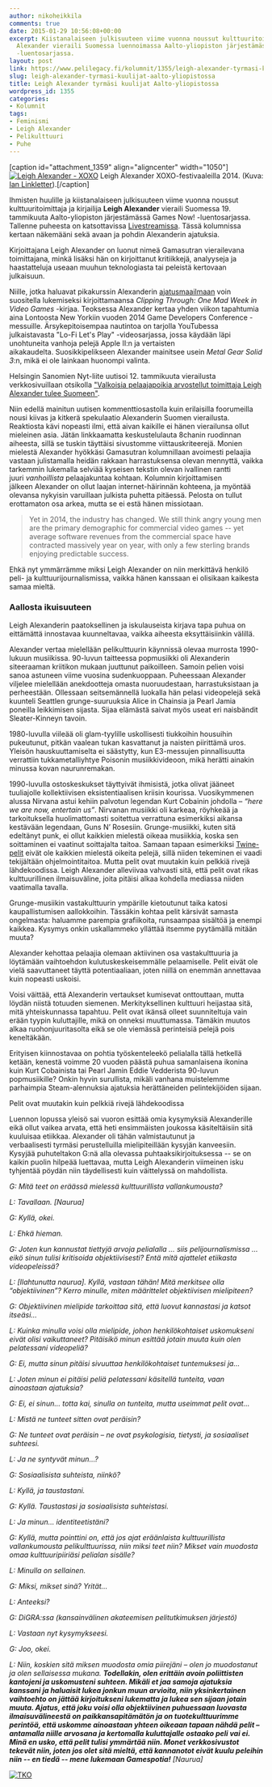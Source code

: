 ```yaml
---
author: nikoheikkila
comments: true
date: 2015-01-29 10:56:08+00:00
excerpt: Kiistanalaiseen julkisuuteen viime vuonna noussut kulttuuritoimittaja Leigh
  Alexander vieraili Suomessa luennoimassa Aalto-yliopiston järjestämässä Games Now!
  -luentosarjassa.
layout: post
link: https://www.pelilegacy.fi/kolumnit/1355/leigh-alexander-tyrmasi-kuulijat-aalto-yliopistossa
slug: leigh-alexander-tyrmasi-kuulijat-aalto-yliopistossa
title: Leigh Alexander tyrmäsi kuulijat Aalto-yliopistossa
wordpress_id: 1355
categories:
- Kolumnit
tags:
- Feminismi
- Leigh Alexander
- Pelikulttuuri
- Puhe
---
```


[caption id="attachment_1359" align="aligncenter" width="1050"][![Leigh Alexander - XOXO](/uploads/2015/01/leigh_alexander-1050x591.jpg)](/uploads/2015/01/leigh_alexander.jpg) Leigh Alexander XOXO-festivaaleilla 2014. (Kuva: [Ian Linkletter](https://www.flickr.com/photos/linkletter/15130838279/)).[/caption]

Ihmisten huulille ja kiistanalaiseen julkisuuteen viime vuonna noussut kulttuuritoimittaja ja kirjailija **Leigh Alexander** vieraili Suomessa 19. tammikuuta Aalto-yliopiston järjestämässä Games Now! -luentosarjassa. Tallenne puheesta on katsottavissa [Livestreamissa](http://new.livestream.com/accounts/6845410/gamesnow/videos/74254711). Tässä kolumnissa kertaan näkemääni sekä avaan ja pohdin Alexanderin ajatuksia.

Kirjoittajana Leigh Alexander on luonut nimeä Gamasutran vierailevana toimittajana, minkä lisäksi hän on kirjoittanut kritiikkejä, analyyseja ja haastatteluja useaan muuhun teknologiasta tai peleistä kertovaan julkaisuun.

Niille, jotka haluavat pikakurssin Alexanderin [ajatusmaailmaan](http://leighalexander.net/faq/) voin suositella lukemiseksi kirjoittamaansa _Clipping Through: One Mad Week in Video Games_ -kirjaa. Teoksessa Alexander kertaa yhden viikon tapahtumia aina Lontoosta New Yorkiin vuoden 2014 Game Developers Conference -messuille. Ärsykepitoisempaa nautintoa on tarjolla YouTubessa julkaistavasta "Lo-Fi Let's Play" -videosarjassa, jossa käydään läpi unohtuneita vanhoja pelejä Apple II:n ja vertaisten aikakaudelta. Suosikkipelikseen Alexander mainitsee usein _Metal Gear Solid 3_:n, mikä ei ole lainkaan huonompi valinta.

Helsingin Sanomien Nyt-liite uutisoi 12. tammikuuta vierailusta verkkosivuillaan otsikolla ["Valkoisia pelaajapoikia arvostellut toimittaja Leigh Alexander tulee Suomeen"](http://nyt.fi/a1305916650931).

Niin edellä mainitun uutisen kommenttiosastolla kuin erilaisilla foorumeilla nousi kiivas ja kitkerä spekulaatio Alexanderin Suomen vierailusta. Reaktiosta kävi nopeasti ilmi, että aivan kaikille ei hänen vierailunsa ollut mieleinen asia. Jätän linkkaamatta keskustelulauta 8chanin ruodinnan aiheesta, sillä se tuskin täyttäisi sivustomme viittauskriteerejä. Monien mielestä Alexander hyökkäsi Gamasutran kolumnillaan avoimesti pelaajia vastaan julistamalla heidän rakkaan harrastuksensa olevan mennyttä, vaikka tarkemmin lukemalla selviää kyseisen tekstin olevan ivallinen rantti juuri _vanhoillista_ pelaajakuntaa kohtaan. Kolumnin kirjoittamisen jälkeen Alexander on ollut laajan internet-häirinnän kohteena, ja myöntää olevansa nykyisin varuillaan julkista puhetta pitäessä. Pelosta on tullut erottamaton osa arkea, mutta se ei estä hänen missiotaan.



<blockquote>Yet in 2014, the industry has changed. We still think angry young men are the primary demographic for commercial video games -- yet average software revenues from the commercial space have contracted massively year on year, with only a few sterling brands enjoying predictable success.</blockquote>



Ehkä nyt ymmärrämme miksi Leigh Alexander on niin merkittävä henkilö peli- ja kulttuurijournalismissa, vaikka hänen kanssaan ei olisikaan kaikesta samaa mieltä.



### Aallosta ikuisuuteen



Leigh Alexanderin paatoksellinen ja iskulauseista kirjava tapa puhua on eittämättä innostavaa kuunneltavaa, vaikka aiheesta eksyttäisiinkin välillä.

Alexander vertaa mielellään pelikulttuurin käynnissä olevaa murrosta 1990-lukuun musiikissa. 90-luvun taitteessa popmusiikki oli Alexanderin siteeraaman kriitikon mukaan juuttunut paikoilleen. Samoin pelien voisi sanoa astuneen viime vuosina sudenkuoppaan. Puheessaan Alexander viljelee mielellään anekdootteja omasta nuoruudestaan, harrastuksistaan ja perheestään. Ollessaan seitsemännellä luokalla hän pelasi videopelejä sekä kuunteli Seattlen grunge-suuruuksia Alice in Chainsia ja Pearl Jamia poneilla leikkimisen sijasta. Sijaa elämästä saivat myös useat eri naisbändit Sleater-Kinneyn tavoin.

1980-luvulla viileää oli glam-tyylille uskollisesti tiukkoihin housuihin pukeutunut, pitkän vaalean tukan kasvattanut ja naisten piirittämä uros. Yleisön hauskuuttamiselta ei säästytty, kun E3-messujen pinnallisuutta verrattiin tukkametalliyhtye Poisonin musiikkivideoon, mikä herätti ainakin minussa kovan naurunremakan.

1990-luvulla ostoskeskukset täyttyivät ihmisistä, jotka olivat jääneet tuuliajolle kollektiivisen eksistentiaalisen kriisin kourissa. Vuosikymmenen alussa Nirvana astui kehiin palvotun legendan Kurt Cobainin johdolla – _“here we are now, entertain us”_. Nirvanan musiikki oli karkeaa, röyhkeää ja tarkoituksella huolimattomasti soitettua verrattuna esimerkiksi aikansa kestävään legendaan, Guns N’ Rosesiin. Grunge-musiikki, kuten sitä edeltänyt punk, ei ollut kaikkien mielestä oikeaa musiikkia, koska sen soittaminen ei vaatinut soittajalta taitoa. Samaan tapaan esimerkiksi [Twine-pelit](http://twinery.org/) eivät ole kaikkien mielestä oikeita pelejä, sillä niiden tekeminen ei vaadi tekijältään ohjelmointitaitoa. Mutta pelit ovat muutakin kuin pelkkiä rivejä lähdekoodissa. Leigh Alexander alleviivaa vahvasti sitä, että pelit ovat rikas kulttuurillinen ilmaisuväline, joita pitäisi alkaa kohdella mediassa niiden vaatimalla tavalla.

Grunge-musiikin vastakulttuurin ympärille kietoutunut taika katosi kaupallistumisen aallokkoihin. Tässäkin kohtaa pelit kärsivät samasta ongelmasta: haluamme parempia grafiikoita, runsaampaa sisältöä ja enempi kaikkea. Kysymys onkin uskallammeko yllättää itsemme pyytämällä mitään muuta?

Alexander kehottaa pelaajia olemaan aktiivinen osa vastakulttuuria ja löytämään vaihtoehdon kulutuskeskeisemmälle pelaamiselle. Pelit eivät ole vielä saavuttaneet täyttä potentiaaliaan, joten niillä on enemmän annettavaa kuin nopeasti uskoisi.

Voisi väittää, että Alexanderin vertaukset kumisevat onttouttaan, mutta löydän niistä totuuden siemenen. Merkityksellinen kulttuuri heijastaa sitä, mitä yhteiskunnassa tapahtuu. Pelit ovat ikänsä olleet suunniteltuja vain erään tyypin kuluttajille, mikä on onneksi muuttumassa. Tämäkin muutos alkaa ruohonjuuritasolta eikä se ole viemässä perinteisiä pelejä pois keneltäkään.

Erityisen kiinnostavaa on pohtia työskenteleekö pelialalla tällä hetkellä ketään, kenestä voimme 20 vuoden päästä puhua samanlaisena ikonina kuin Kurt Cobainista tai Pearl Jamin Eddie Vedderista 90-luvun popmusiikille? Onkin hyvin surullista, mikäli vanhana muistelemme parhaimpia Steam-alennuksia ajatuksia herättäneiden pelintekijöiden sijaan.

<div class="pullquote">Pelit ovat muutakin kuin pelkkiä rivejä lähdekoodissa</div>

Luennon lopussa yleisö sai vuoron esittää omia kysymyksiä Alexanderille eikä ollut vaikea arvata, että heti ensimmäisten joukossa käsiteltäisiin sitä kuuluisaa etiikkaa. Alexander oli tähän valmistautunut ja verbaalisesti tyrmäsi perustelluilla mielipiteillään kysyjän kanveesiin. Kysyjää puhuteltakon G:nä alla olevassa puhtaaksikirjoituksessa -- se on kaikin puolin hilpeää luettavaa, mutta Leigh Alexanderin viimeinen isku tyhjentää pöydän niin täydellisesti kuin väittelyssä on mahdollista.



_G: Mitä teet on eräässä mielessä kulttuurillista vallankumousta?_





_L: Tavallaan. [Naurua]_





_G: Kyllä, okei._





_L: Ehkä hieman._





_G: Joten kun kannustat tiettyjä arvoja pelialalla … siis pelijournalismissa … eikö sinun tulisi kritisoida objektiivisesti? Entä mitä ajattelet etiikasta videopeleissä?_





_L: [Ilahtunutta naurua]. Kyllä, vastaan tähän! Mitä merkitsee olla “objektiivinen”? Kerro minulle, miten määrittelet objektiivisen mielipiteen?_





_G: Objektiivinen mielipide tarkoittaa sitä, että luovut kannastasi ja katsot itseäsi…_





_L: Kuinka minulla voisi olla mielipide, johon henkilökohtaiset uskomukseni eivät olisi vaikuttaneet? Pitäisikö minun esittää jotain muuta kuin olen pelatessani videopeliä?_





_G: Ei, mutta sinun pitäisi sivuuttaa henkilökohtaiset tuntemuksesi ja…_





_L: Joten minun ei pitäisi peliä pelatessani käsitellä tunteita, vaan ainoastaan ajatuksia?_





_G: Ei, ei sinun… totta kai, sinulla on tunteita, mutta useimmat pelit ovat…_





_L: Mistä ne tunteet sitten ovat peräisin?_





_G: Ne tunteet ovat peräisin – ne ovat psykologisia, tietysti, ja sosiaaliset suhteesi._





_L: Ja ne syntyvät minun…?_





_G: Sosiaalisista suhteista, niinkö?_





_L: Kyllä, ja taustastani._





_G: Kyllä. Taustastasi ja sosiaalisista suhteistasi._





_L: Ja minun… identiteetistäni?_





_G: Kyllä, mutta pointtini on, että jos ajat eräänlaista kulttuurillista vallankumousta pelikulttuurissa, niin miksi teet niin? Mikset vain muodosta omaa kulttuuripiiriäsi pelialan sisälle?_





_L: Minulla on sellainen._





_G: Miksi, mikset sinä? Yrität…_





_L: Anteeksi?_





_G: DiGRA:ssa (kansainvälinen akateemisen pelitutkimuksen järjestö)_





_L: Vastaan nyt kysymykseesi._





_G: Joo, okei._





_L: Niin, koskien sitä miksen muodosta omia piirejäni – olen jo muodostanut ja olen sellaisessa mukana. **Todellakin, olen erittäin avoin poliittisten kantojeni ja uskomusteni suhteen. Mikäli et jaa samoja ajatuksia kanssani ja haluaisit lukea jonkun muun arvioita, niin yksinkertainen vaihtoehto on jättää kirjoitukseni lukematta ja lukea sen sijaan jotain muuta. Ajatus, että joku voisi olla objektiivinen puhuessaan luovasta ilmaisuvälineestä on paikkansapitämätön ja on tuotekulttuurimme perintöä, että uskomme ainoastaan yhteen oikeaan tapaan nähdä pelit – antamalla niille arvosana ja kertomalla kuluttajalle ostaako peli vai ei. Minä en usko, että pelit tulisi ymmärtää niin. Monet verkkosivustot tekevät niin, joten jos olet sitä mieltä, että kannanotot eivät kuulu peleihin niin -- en tiedä -- mene lukemaan Gamespotia!** [Naurua]_



[![TKO](/uploads/2015/01/tko-600x440.jpg)](/uploads/2015/01/tko.jpg)
